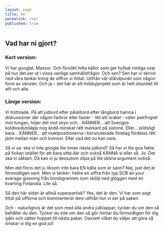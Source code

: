 ```yaml
---
layout: page
title: Om
permalink: /om/
published: true
---
```


## Vad har ni gjort?

### Kort version:

Vi har googlat. Massor. Och försökt hitta källor som ger hyfsat rimliga svar på hur det ser ut i vissa vanliga samhällsfrågor. Och sen? Sen har vi skrivit ned våra tankar kring de siffror vi hittat. Utifrån vår ståndpunkt som någon form av vänster. Och ja – det här är ett hobbyprojekt som är helt obundet till allt och alla.

### Länge version:

Vi tröttnade. På att julbord efter påskbord efter långbord hamna i diskussioner där någon farbror eller faster - likt ett orakel - väter pekfingret mot tungan, höjer det mot skyn och… KÄNNER… att Sveriges koldioxidutsläpp nog ändå minskat rätt markant på sistone. Eller… plötsligt bara… KÄNNER… att maktpositionerna i börsnoterade företag fördelas rätt jämt mellan män och kvinnor. Eller vad det nu kan vara. 

Så vi sa: ska vi inte googla lite innan nästa julbord? Så har vi lite goa fakta på fickan istället för att bara sitta där och också KÄNNA si eller så. Jo. Det ska vi såklart. Då kan vi ju dessutom slipa på lite sköna argument också.

Men det finns det ju liksom inte bara EN källa som är sann? Nej, just det är förmodligen sant. Men vi tänker: hellre en siffra från typ SCB än your average gissning från bordsgrannen som sköljt ned glöggen med en kvarting Finlandia. Lite så. 

Så den här sidan är alltså superpartisk? Yes, det är den. Vi har som sagt tittat på sifforna och kommenterat dem utifrån hur vi ser på saken. 

Och - naturligtvis är det som med alla andra julklappar; tycker du om den så behåller du den. Tycker du inte om den så gör himlar du förmodligen för dig själv och sätter hoppet till nästa paket. Oavsett vilket du väljer att göra så önskar vi dig en god jul! 

